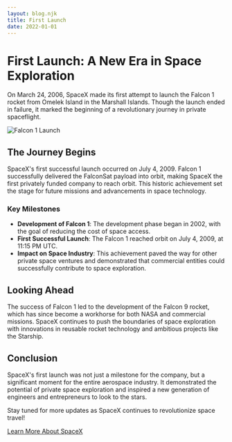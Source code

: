 ```yaml
---
layout: blog.njk
title: First Launch
date: 2022-01-01
---
```


# First Launch: A New Era in Space Exploration

On March 24, 2006, SpaceX made its first attempt to launch the Falcon 1 rocket from Omelek Island in the Marshall Islands. Though the launch ended in failure, it marked the beginning of a revolutionary journey in private spaceflight.

![Falcon 1 Launch](/assets/images/falconfamily.png)

## The Journey Begins

SpaceX's first successful launch occurred on July 4, 2009. Falcon 1 successfully delivered the FalconSat payload into orbit, making SpaceX the first privately funded company to reach orbit. This historic achievement set the stage for future missions and advancements in space technology.

### Key Milestones

- **Development of Falcon 1**: The development phase began in 2002, with the goal of reducing the cost of space access.
- **First Successful Launch**: The Falcon 1 reached orbit on July 4, 2009, at 11:15 PM UTC.
- **Impact on Space Industry**: This achievement paved the way for other private space ventures and demonstrated that commercial entities could successfully contribute to space exploration.

## Looking Ahead

The success of Falcon 1 led to the development of the Falcon 9 rocket, which has since become a workhorse for both NASA and commercial missions. SpaceX continues to push the boundaries of space exploration with innovations in reusable rocket technology and ambitious projects like the Starship.

## Conclusion

SpaceX's first launch was not just a milestone for the company, but a significant moment for the entire aerospace industry. It demonstrated the potential of private space exploration and inspired a new generation of engineers and entrepreneurs to look to the stars.

Stay tuned for more updates as SpaceX continues to revolutionize space travel!

[Learn More About SpaceX](https://www.spacex.com)
